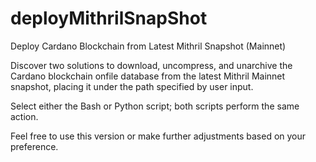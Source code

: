 # deployMithrilSnapShot

Deploy Cardano Blockchain from Latest Mithril Snapshot (Mainnet)

Discover two solutions to download, uncompress, and unarchive the Cardano blockchain onfile database from the latest Mithril Mainnet snapshot, placing it under the path specified by user input.

Select either the Bash or Python script; both scripts perform the same action.

Feel free to use this version or make further adjustments based on your preference.
